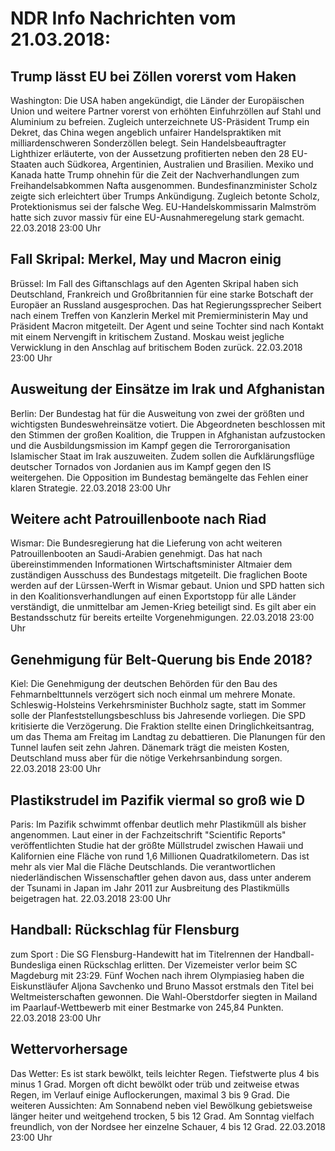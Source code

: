 # NDR Info Nachrichten vom 21.03.2018:


## Trump lässt EU bei Zöllen vorerst vom Haken
Washington: Die USA haben angekündigt, die Länder der Europäischen Union und weitere Partner vorerst von erhöhten Einfuhrzöllen auf Stahl und Aluminium zu befreien. Zugleich unterzeichnete US-Präsident Trump ein Dekret, das China wegen angeblich unfairer Handelspraktiken mit milliardenschweren Sonderzöllen belegt. Sein Handelsbeauftragter Lighthizer erläuterte, von der Aussetzung profitierten neben den 28 EU-Staaten auch Südkorea, Argentinien, Australien und Brasilien. Mexiko und Kanada hatte Trump ohnehin für die Zeit der Nachverhandlungen zum Freihandelsabkommen Nafta ausgenommen. Bundesfinanzminister Scholz zeigte sich erleichtert über Trumps Ankündigung. Zugleich betonte Scholz, Protektionismus sei der falsche Weg. EU-Handelskommissarin Malmström hatte sich zuvor massiv für eine EU-Ausnahmeregelung stark gemacht. 22.03.2018 23:00 Uhr 

## Fall Skripal: Merkel, May und Macron einig
Brüssel: Im Fall des Giftanschlags auf den Agenten Skripal haben sich Deutschland, Frankreich und Großbritannien für eine starke Botschaft der Europäer an Russland ausgesprochen. Das hat Regierungssprecher Seibert nach einem Treffen von Kanzlerin Merkel mit Premierministerin May und Präsident Macron mitgeteilt. Der Agent und seine Tochter sind nach Kontakt mit einem Nervengift in kritischem Zustand. Moskau weist jegliche Verwicklung in den Anschlag auf britischem Boden zurück. 22.03.2018 23:00 Uhr 

## Ausweitung der Einsätze im Irak und Afghanistan
Berlin: Der Bundestag hat für die Ausweitung von zwei der größten und wichtigsten Bundeswehreinsätze votiert. Die Abgeordneten beschlossen mit den Stimmen der großen Koalition, die Truppen in Afghanistan aufzustocken und die Ausbildungsmission im Kampf gegen die Terrororganisation Islamischer Staat im Irak auszuweiten. Zudem sollen die Aufklärungsflüge deutscher Tornados von Jordanien aus im Kampf gegen den IS weitergehen. Die Opposition im Bundestag bemängelte das Fehlen einer klaren Strategie. 22.03.2018 23:00 Uhr 

## Weitere acht Patrouillenboote nach Riad
Wismar: Die Bundesregierung hat die Lieferung von acht weiteren Patrouillenbooten an Saudi-Arabien genehmigt. Das hat nach übereinstimmenden Informationen Wirtschaftsminister Altmaier dem zuständigen Ausschuss des Bundestags mitgeteilt. Die fraglichen Boote werden auf der Lürssen-Werft in Wismar gebaut. Union und SPD hatten sich in den Koalitionsverhandlungen auf einen Exportstopp für alle Länder verständigt, die unmittelbar am Jemen-Krieg beteiligt sind. Es gilt aber ein Bestandsschutz für bereits erteilte Vorgenehmigungen. 22.03.2018 23:00 Uhr 

## Genehmigung für Belt-Querung bis Ende 2018?
Kiel: Die Genehmigung der deutschen Behörden für den Bau des Fehmarnbelttunnels verzögert sich noch einmal um mehrere Monate. Schleswig-Holsteins Verkehrsminister Buchholz sagte, statt im Sommer solle der Planfeststellungsbeschluss bis Jahresende vorliegen. Die SPD kritisierte die Verzögerung. Die Fraktion stellte einen Dringlichkeitsantrag, um das Thema am Freitag im Landtag zu debattieren. Die Planungen für den Tunnel laufen seit zehn Jahren. Dänemark trägt die meisten Kosten, Deutschland muss aber für die nötige Verkehrsanbindung sorgen. 22.03.2018 23:00 Uhr 

## Plastikstrudel im Pazifik viermal so groß wie D
Paris: Im Pazifik schwimmt offenbar deutlich mehr Plastikmüll als bisher angenommen. Laut einer in der Fachzeitschrift "Scientific Reports" veröffentlichten Studie hat der größte Müllstrudel zwischen Hawaii und Kalifornien eine Fläche von rund 1,6 Millionen Quadratkilometern. Das ist mehr als vier Mal die Fläche Deutschlands. Die verantwortlichen niederländischen Wissenschaftler gehen davon aus, dass unter anderem der Tsunami in Japan im Jahr 2011 zur Ausbreitung des Plastikmülls beigetragen hat. 22.03.2018 23:00 Uhr 

## Handball: Rückschlag für Flensburg
zum Sport : Die SG Flensburg-Handewitt hat im Titelrennen der Handball-Bundesliga einen Rückschlag erlitten. Der Vizemeister verlor beim SC Magdeburg mit 23:29. Fünf Wochen nach ihrem Olympiasieg haben die Eiskunstläufer Aljona Savchenko und Bruno Massot erstmals den Titel
bei Weltmeisterschaften gewonnen. Die Wahl-Oberstdorfer siegten in Mailand im Paarlauf-Wettbewerb mit einer Bestmarke von
245,84 Punkten. 22.03.2018 23:00 Uhr 

## Wettervorhersage
Das Wetter: Es ist stark bewölkt, teils leichter Regen. Tiefstwerte plus 4 bis minus 1 Grad. Morgen oft dicht bewölkt oder trüb und zeitweise etwas Regen, im Verlauf einige Auflockerungen, maximal 3 bis 9 Grad. Die weiteren Aussichten: Am Sonnabend neben viel Bewölkung gebietsweise länger heiter und weitgehend trocken, 5 bis 12 Grad. Am Sonntag vielfach freundlich, von der Nordsee her einzelne Schauer, 4 bis 12 Grad. 22.03.2018 23:00 Uhr 

